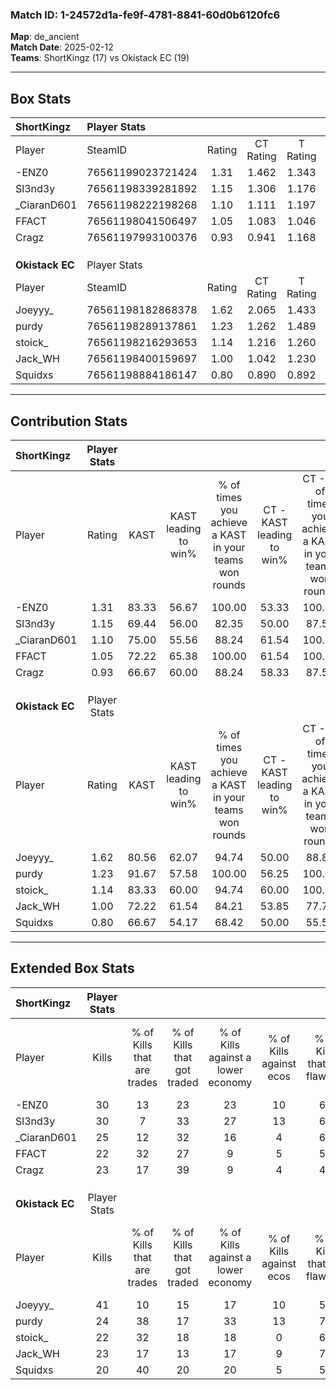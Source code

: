 ### Match ID: 1-24572d1a-fe9f-4781-8841-60d0b6120fc6  
**Map**: de_ancient  
**Match Date**: 2025-02-12  
**Teams**: ShortKingz (17) vs Okistack EC (19)  

---  

## Box Stats  

| **ShortKingz**  | Player Stats      |        |           |          |       |       |       |         |        |      |     |
| :- | :- | :-: | :-: | :-: | :-: | :-: | :-: | :-: | :-: | :-: | :-: |
| Player          | SteamID           | Rating | CT Rating | T Rating | KAST  |  ADR  | Kills | Assists | Deaths | K/D  | HS% |
| -ENZ0           | 76561199023721424 |  1.31  |   1.462   |  1.343   | 83.33 | 84.0  |  30   |    9    |   25   | 1.20 | 30  |
| Sl3nd3y         | 76561198339281892 |  1.15  |   1.306   |  1.176   | 69.44 | 80.0  |  30   |    8    |   28   | 1.07 | 46  |
| _CiaranD601     | 76561198222198268 |  1.10  |   1.111   |  1.197   | 75.00 | 88.3  |  25   |   10    |   28   | 0.89 | 40  |
| FFACT           | 76561198041506497 |  1.05  |   1.083   |  1.046   | 72.22 | 71.5  |  22   |   10    |   22   | 1.00 | 45  |
| Cragz           | 76561197993100376 |  0.93  |   0.941   |  1.168   | 66.67 | 71.9  |  23   |    4    |   28   | 0.82 | 39  |
|                 |                   |        |           |          |       |       |       |         |        |      |     |
|                 |                   |        |           |          |       |       |       |         |        |      |     |
|                 |                   |        |           |          |       |       |       |         |        |      |     |
| **Okistack EC** | Player Stats      |        |           |          |       |       |       |         |        |      |     |
| Player          | SteamID           | Rating | CT Rating | T Rating | KAST  |  ADR  | Kills | Assists | Deaths | K/D  | HS% |
| Joeyyy_         | 76561198182868378 |  1.62  |   2.065   |  1.433   | 80.56 | 120.2 |  41   |    7    |   28   | 1.46 | 46  |
| purdy           | 76561198289137861 |  1.23  |   1.262   |  1.489   | 91.67 | 78.5  |  24   |   14    |   25   | 0.96 | 62  |
| stoick_         | 76561198216293653 |  1.14  |   1.216   |  1.260   | 83.33 | 81.9  |  22   |   12    |   24   | 0.92 | 50  |
| Jack_WH         | 76561198400159697 |  1.00  |   1.042   |  1.230   | 72.22 | 73.2  |  23   |    9    |   27   | 0.85 | 39  |
| Squidxs         | 76561198884186147 |  0.80  |   0.890   |  0.892   | 66.67 | 47.9  |  20   |    5    |   27   | 0.74 | 25  |
---  

## Contribution Stats  

| **ShortKingz**  | Player Stats |       |                      |                                                        |                           |                                                             |                          |                                                            |
| :- | :-: | :-: | :-: | :-: | :-: | :-: | :-: | :-: |
| Player          |    Rating    | KAST  | KAST leading to win% | % of times you achieve a KAST in your teams won rounds | CT - KAST leading to win% | CT - % of times you achieve a KAST in your teams won rounds | T - KAST leading to win% | T - % of times you achieve a KAST in your teams won rounds |
| -ENZ0           |     1.31     | 83.33 |        56.67         |                         100.00                         |           53.33           |                           100.00                            |          60.00           |                           100.00                           |
| Sl3nd3y         |     1.15     | 69.44 |        56.00         |                         82.35                          |           50.00           |                            87.50                            |          63.64           |                           77.78                            |
| _CiaranD601     |     1.10     | 75.00 |        55.56         |                         88.24                          |           61.54           |                           100.00                            |          50.00           |                           77.78                            |
| FFACT           |     1.05     | 72.22 |        65.38         |                         100.00                         |           61.54           |                           100.00                            |          69.23           |                           100.00                           |
| Cragz           |     0.93     | 66.67 |        60.00         |                         88.24                          |           58.33           |                            87.50                            |          61.54           |                           88.89                            |
|                 |              |       |                      |                                                        |                           |                                                             |                          |                                                            |
|                 |              |       |                      |                                                        |                           |                                                             |                          |                                                            |
|                 |              |       |                      |                                                        |                           |                                                             |                          |                                                            |
| **Okistack EC** | Player Stats |       |                      |                                                        |                           |                                                             |                          |                                                            |
| Player          |    Rating    | KAST  | KAST leading to win% | % of times you achieve a KAST in your teams won rounds | CT - KAST leading to win% | CT - % of times you achieve a KAST in your teams won rounds | T - KAST leading to win% | T - % of times you achieve a KAST in your teams won rounds |
| Joeyyy_         |     1.62     | 80.56 |        62.07         |                         94.74                          |           50.00           |                            88.89                            |          76.92           |                           100.00                           |
| purdy           |     1.23     | 91.67 |        57.58         |                         100.00                         |           56.25           |                           100.00                            |          58.82           |                           100.00                           |
| stoick_         |     1.14     | 83.33 |        60.00         |                         94.74                          |           60.00           |                           100.00                            |          60.00           |                           90.00                            |
| Jack_WH         |     1.00     | 72.22 |        61.54         |                         84.21                          |           53.85           |                            77.78                            |          69.23           |                           90.00                            |
| Squidxs         |     0.80     | 66.67 |        54.17         |                         68.42                          |           50.00           |                            55.56                            |          57.14           |                           80.00                            |
---  

## Extended Box Stats  

| **ShortKingz**  | Player Stats |                            |                            |                                    |                         |                              |                                 |        |                             |                                     |                          |                               |                            |
| :- | :-: | :-: | :-: | :-: | :-: | :-: | :-: | :-: | :-: | :-: | :-: | :-: | :-: |
| Player          |    Kills     | % of Kills that are trades | % of Kills that got traded | % of Kills against a lower economy | % of Kills against ecos | % of Kills that are flawless | % of Kills that are close duels | Deaths | % of Deaths that get traded | % of Deaths against a lower economy | % of Deaths against ecos | % of Deaths that are flawless | % of Deaths that are close |
| -ENZ0           |      30      |             13             |             23             |                 23                 |           10            |              63              |               10                |   25   |             28              |                  8                  |            0             |              68               |             8              |
| Sl3nd3y         |      30      |             7              |             33             |                 27                 |           13            |              67              |                7                |   28   |             21              |                 11                  |            4             |              79               |             0              |
| _CiaranD601     |      25      |             12             |             32             |                 16                 |            4            |              68              |                4                |   28   |             11              |                  7                  |            4             |              50               |             14             |
| FFACT           |      22      |             32             |             27             |                 9                  |            5            |              55              |               14                |   22   |              5              |                  5                  |            0             |              55               |             5              |
| Cragz           |      23      |             17             |             39             |                 9                  |            4            |              43              |                9                |   28   |             14              |                 11                  |            4             |              71               |             7              |
|                 |              |                            |                            |                                    |                         |                              |                                 |        |                             |                                     |                          |                               |                            |
|                 |              |                            |                            |                                    |                         |                              |                                 |        |                             |                                     |                          |                               |                            |
|                 |              |                            |                            |                                    |                         |                              |                                 |        |                             |                                     |                          |                               |                            |
| **Okistack EC** | Player Stats |                            |                            |                                    |                         |                              |                                 |        |                             |                                     |                          |                               |                            |
| Player          |    Kills     | % of Kills that are trades | % of Kills that got traded | % of Kills against a lower economy | % of Kills against ecos | % of Kills that are flawless | % of Kills that are close duels | Deaths | % of Deaths that get traded | % of Deaths against a lower economy | % of Deaths against ecos | % of Deaths that are flawless | % of Deaths that are close |
| Joeyyy_         |      41      |             10             |             15             |                 17                 |           10            |              59              |                2                |   28   |             29              |                 18                  |            4             |              75               |             4              |
| purdy           |      24      |             38             |             17             |                 33                 |           13            |              71              |               13                |   25   |             44              |                  8                  |            0             |              44               |             12             |
| stoick_         |      22      |             32             |             18             |                 18                 |            0            |              68              |                9                |   24   |             25              |                  8                  |            0             |              50               |             21             |
| Jack_WH         |      23      |             17             |             13             |                 17                 |            9            |              70              |                4                |   27   |             33              |                 15                  |            0             |              52               |             4              |
| Squidxs         |      20      |             40             |             20             |                 20                 |            5            |              55              |               10                |   27   |             22              |                  7                  |            0             |              74               |             4              |
